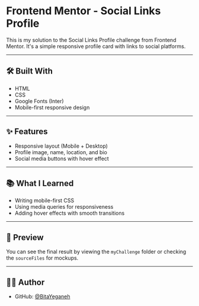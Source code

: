 # Frontend Mentor - Social Links Profile

This is my solution to the Social Links Profile challenge from Frontend Mentor. It's a simple responsive profile card with links to social platforms.

---

## 🛠️ Built With

- HTML
- CSS
- Google Fonts (Inter)
- Mobile-first responsive design

---

## ✨ Features

- Responsive layout (Mobile + Desktop)
- Profile image, name, location, and bio
- Social media buttons with hover effect

---

## 📚 What I Learned

- Writing mobile-first CSS
- Using media queries for responsiveness
- Adding hover effects with smooth transitions

---

## 📸 Preview

You can see the final result by viewing the `myChallenge` folder or checking the `sourceFiles` for mockups.  


---

## 🙋‍♀️ Author

- GitHub: [@BitaYeganeh](https://github.com/BitaYeganeh)
